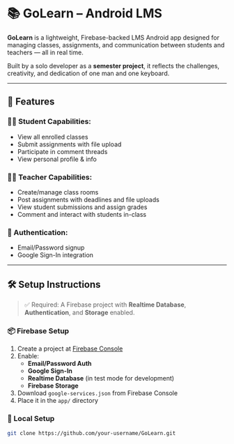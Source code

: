 # 📚 GoLearn – Android LMS

**GoLearn** is a lightweight, Firebase-backed LMS Android app designed for managing classes, assignments, and communication between students and teachers — all in real time.

Built by a solo developer as a **semester project**, it reflects the challenges, creativity, and dedication of one man and one keyboard.

---

## 🚀 Features

### 🧑‍🎓 Student Capabilities:
- View all enrolled classes
- Submit assignments with file upload
- Participate in comment threads
- View personal profile & info

### 👨‍🏫 Teacher Capabilities:
- Create/manage class rooms
- Post assignments with deadlines and file uploads
- View student submissions and assign grades
- Comment and interact with students in-class

### 🔐 Authentication:
- Email/Password signup
- Google Sign-In integration

---

## 🛠️ Setup Instructions

> ✅ Required: A Firebase project with **Realtime Database**, **Authentication**, and **Storage** enabled.

### 📦 Firebase Setup

1. Create a project at [Firebase Console](https://console.firebase.google.com)
2. Enable:
    - **Email/Password Auth**
    - **Google Sign-In**
    - **Realtime Database** (in test mode for development)
    - **Firebase Storage**
3. Download `google-services.json` from Firebase Console
4. Place it in the `app/` directory

### 🧰 Local Setup

```bash
git clone https://github.com/your-username/GoLearn.git
